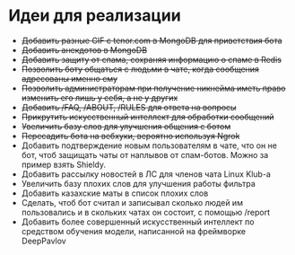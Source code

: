 # Идеи для реализации
* ~~Добавить разные GIF с tenor.com в MongoDB для приветствия бота~~
* ~~Добавить анекдотов в MongoDB~~
* ~~Добавить защиту от спама, сохраняя информацию о спаме в Redis~~
* ~~Позволить боту общаться с людьми в чате, когда сообщения адресованы именно ему~~
* ~~Позволить администраторам при получение никнейма иметь право изменить его лишь у себя, а не у других~~
* ~~Добавить /FAQ, /ABOUT, /RULES для ответа на вопросы~~
* ~~Прикрутить искусственный интеллект для обработки сообщений~~
* ~~Увеличить базу слов для улучшения общения с ботом~~
* ~~Пересадить бота на вебхуки, вероятно используя Ngrok~~
* Добавить подтверждение новым пользователям в чате, что он не бот, чтоб защищать чаты от наплывов от спам-ботов. Можно за пример взять Shieldy.
* Добавить рассылку новостей в ЛС для членов чата Linux Klub-а
* Увеличить базу плохих слов для улучшения работы фильтра
* Добавить казахские маты в список плохих слов
* Сделать, чтоб бот считал и записывал сколько людей им пользовались и в скольких чатах он состоит, с помощью /report
* Добавить более совершенный искусственный интеллект по средством обучения модели, написанной на фреймворке DeepPavlov
